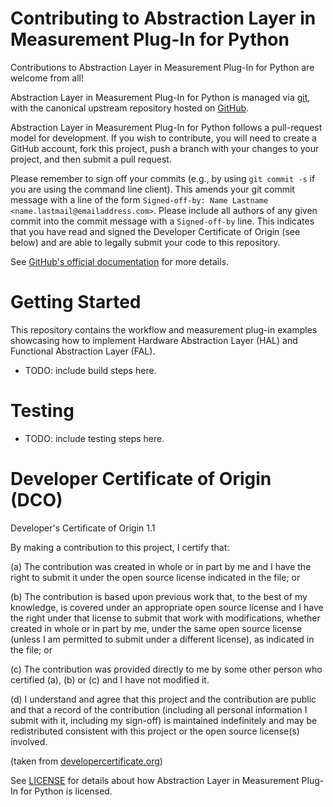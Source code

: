 # Contributing to Abstraction Layer in Measurement Plug-In for Python

Contributions to Abstraction Layer in Measurement Plug-In for Python are welcome from all!

Abstraction Layer in Measurement Plug-In for Python is managed via [git](https://git-scm.com), with
the canonical upstream repository hosted on [GitHub](https://github.com/NI-Measurement-Plug-Ins/abstraction-layer-python).

Abstraction Layer in Measurement Plug-In for Python follows a pull-request model for development. If
you wish to contribute, you will need to create a GitHub account, fork this project, push a
branch with your changes to your project, and then submit a pull request.

Please remember to sign off your commits (e.g., by using `git commit -s` if you
are using the command line client). This amends your git commit message with a line
of the form `Signed-off-by: Name Lastname <name.lastmail@emailaddress.com>`. Please
include all authors of any given commit into the commit message with a
`Signed-off-by` line. This indicates that you have read and signed the Developer
Certificate of Origin (see below) and are able to legally submit your code to
this repository.

See [GitHub's official documentation](https://help.github.com/articles/using-pull-requests/) for more details.

# Getting Started

This repository contains the workflow and measurement plug-in examples showcasing how to implement
Hardware Abstraction Layer (HAL) and Functional Abstraction Layer (FAL).

- TODO: include build steps here.

# Testing

- TODO: include testing steps here.

# Developer Certificate of Origin (DCO)

   Developer's Certificate of Origin 1.1

   By making a contribution to this project, I certify that:

   (a) The contribution was created in whole or in part by me and I
       have the right to submit it under the open source license
       indicated in the file; or

   (b) The contribution is based upon previous work that, to the best
       of my knowledge, is covered under an appropriate open source
       license and I have the right under that license to submit that
       work with modifications, whether created in whole or in part
       by me, under the same open source license (unless I am
       permitted to submit under a different license), as indicated
       in the file; or

   (c) The contribution was provided directly to me by some other
       person who certified (a), (b) or (c) and I have not modified
       it.

   (d) I understand and agree that this project and the contribution
       are public and that a record of the contribution (including all
       personal information I submit with it, including my sign-off) is
       maintained indefinitely and may be redistributed consistent with
       this project or the open source license(s) involved.

(taken from [developercertificate.org](https://developercertificate.org/))

See [LICENSE](https://github.com/NI-Measurement-Plug-Ins/abstraction-layer-python/blob/main/LICENSE)
for details about how Abstraction Layer in Measurement Plug-In for Python is licensed.
